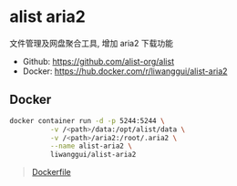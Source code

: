 # alist aria2

文件管理及网盘聚合工具, 增加 aria2 下载功能

- Github: https://github.com/alist-org/alist
- Docker: https://hub.docker.com/r/liwanggui/alist-aria2

## Docker 

```bash
docker container run -d -p 5244:5244 \
          -v /<path>/data:/opt/alist/data \
          -v /<path>/aria2:/root/.aria2 \
          --name alist-aria2 \
          liwanggui/alist-aria2
```

> [Dockerfile](https://github.com/liwanggui/docker/tree/main/alist-aria2)
